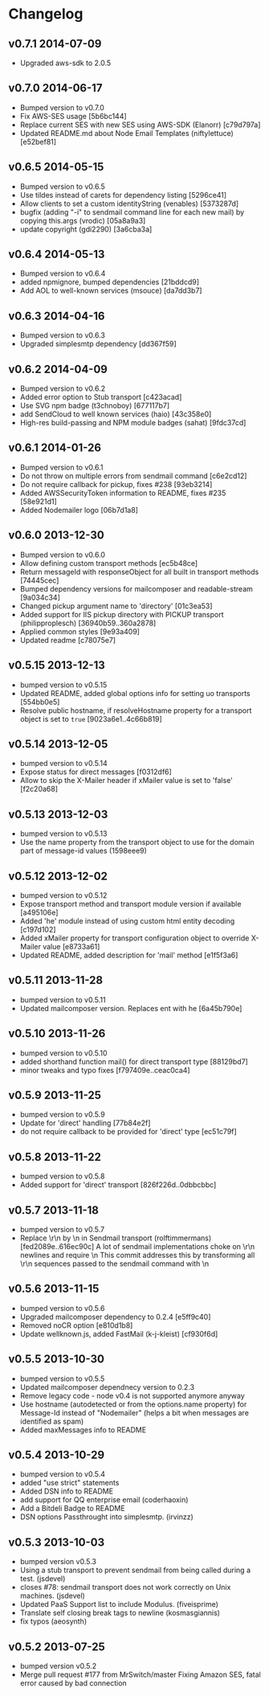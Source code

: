 # Changelog

## v0.7.1 2014-07-09

  * Upgraded aws-sdk to 2.0.5

## v0.7.0 2014-06-17

  * Bumped version to v0.7.0
  * Fix AWS-SES usage [5b6bc144]
  * Replace current SES with new SES using AWS-SDK (Elanorr) [c79d797a]
  * Updated README.md about Node Email Templates (niftylettuce) [e52bef81]

## v0.6.5 2014-05-15

  * Bumped version to v0.6.5
  * Use tildes instead of carets for dependency listing [5296ce41]
  * Allow clients to set a custom identityString (venables) [5373287d]
  * bugfix (adding "-i" to sendmail command line for each new mail)  by copying this.args (vrodic) [05a8a9a3]
  * update copyright (gdi2290) [3a6cba3a]

## v0.6.4 2014-05-13

  * Bumped version to v0.6.4
  * added npmignore, bumped dependencies [21bddcd9]
  * Add AOL to well-known services (msouce) [da7dd3b7]

## v0.6.3 2014-04-16

  * Bumped version to v0.6.3
  * Upgraded simplesmtp dependency [dd367f59]

## v0.6.2 2014-04-09

  * Bumped version to v0.6.2
  * Added error option to Stub transport [c423acad]
  * Use SVG npm badge (t3chnoboy) [677117b7]
  * add SendCloud to well known services (haio) [43c358e0]
  * High-res build-passing and NPM module badges (sahat) [9fdc37cd]

## v0.6.1 2014-01-26

  * Bumped version to v0.6.1
  * Do not throw on multiple errors from sendmail command [c6e2cd12]
  * Do not require callback for pickup, fixes #238 [93eb3214]
  * Added AWSSecurityToken information to README, fixes #235 [58e921d1]
  * Added Nodemailer logo [06b7d1a8]

## v0.6.0 2013-12-30

  * Bumped version to v0.6.0
  * Allow defining custom transport methods [ec5b48ce]
  * Return messageId with responseObject for all built in transport methods [74445cec]
  * Bumped dependency versions for mailcomposer and readable-stream [9a034c34]
  * Changed pickup argument name to 'directory' [01c3ea53]
  * Added support for IIS pickup directory with PICKUP transport (philipproplesch) [36940b59..360a2878]
  * Applied common styles [9e93a409]
  * Updated readme [c78075e7]

## v0.5.15 2013-12-13

  * bumped version to v0.5.15
  * Updated README, added global options info for setting uo transports [554bb0e5]
  * Resolve public hostname, if resolveHostname property for a transport object is set to `true` [9023a6e1..4c66b819]

## v0.5.14 2013-12-05

  * bumped version to v0.5.14
  * Expose status for direct messages [f0312df6]
  * Allow to skip the X-Mailer header if xMailer value is set to 'false' [f2c20a68]

## v0.5.13 2013-12-03

  * bumped version to v0.5.13
  * Use the name property from the transport object to use for the domain part of message-id values (1598eee9)

## v0.5.12 2013-12-02

  * bumped version to v0.5.12
  * Expose transport method and transport module version if available [a495106e]
  * Added 'he' module instead of using custom html entity decoding [c197d102]
  * Added xMailer property for transport configuration object to override X-Mailer value [e8733a61]
  * Updated README, added description for 'mail' method [e1f5f3a6]

## v0.5.11 2013-11-28

  * bumped version to v0.5.11
  * Updated mailcomposer version. Replaces ent with he [6a45b790e]

## v0.5.10 2013-11-26

  * bumped version to v0.5.10
  * added shorthand function mail() for direct transport type [88129bd7]
  * minor tweaks and typo fixes [f797409e..ceac0ca4]

## v0.5.9 2013-11-25

  * bumped version to v0.5.9
  * Update for 'direct' handling [77b84e2f]
  * do not require callback to be provided for 'direct' type [ec51c79f]

## v0.5.8 2013-11-22

  * bumped version to v0.5.8
  * Added support for 'direct' transport [826f226d..0dbbcbbc]

## v0.5.7 2013-11-18

  * bumped version to v0.5.7
  * Replace \r\n by \n in Sendmail transport (rolftimmermans) [fed2089e..616ec90c]
    A lot of sendmail implementations choke on \r\n newlines and require \n
    This commit addresses this by transforming all \r\n sequences passed to
    the sendmail command with \n

## v0.5.6 2013-11-15

  * bumped version to v0.5.6
  * Upgraded mailcomposer dependency to 0.2.4 [e5ff9c40]
  * Removed noCR option [e810d1b8]
  * Update wellknown.js, added FastMail (k-j-kleist) [cf930f6d]

## v0.5.5 2013-10-30

  * bumped version to v0.5.5
  * Updated mailcomposer dependnecy version to 0.2.3
  * Remove legacy code - node v0.4 is not supported anymore anyway
  * Use hostname (autodetected or from the options.name property) for Message-Id instead of "Nodemailer" (helps a bit when messages are identified as spam)
  * Added maxMessages info to README

## v0.5.4 2013-10-29

  * bumped version to v0.5.4
  * added "use strict" statements
  * Added DSN info to README
  * add support for QQ enterprise email (coderhaoxin)
  * Add a Bitdeli Badge to README
  * DSN options Passthrought into simplesmtp. (irvinzz)

## v0.5.3 2013-10-03

  * bumped version v0.5.3
  * Using a stub transport to prevent sendmail from being called during a test. (jsdevel)
  * closes #78: sendmail transport does not work correctly on Unix machines. (jsdevel)
  * Updated PaaS Support list to include Modulus. (fiveisprime)
  * Translate self closing break tags to newline (kosmasgiannis)
  * fix typos (aeosynth)

## v0.5.2 2013-07-25

  * bumped version v0.5.2
  * Merge pull request #177 from MrSwitch/master
    Fixing Amazon SES, fatal error caused by bad connection
